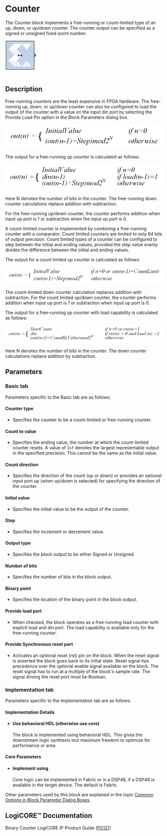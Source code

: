 # Counter

The Counter block implements a free-running or count-limited type
of an up, down, or up/down counter. The counter output can be specified
as a signed or unsigned fixed-point number.

![](./Images/block.png)

## Description

Free-running counters are the least expensive in FPGA hardware. The
free-running up, down, or up/down counter can also be configured to load
the output of the counter with a value on the input din port by
selecting the Provide Load Pin option in the Block Parameters dialog
box.

  

![](./Images/oqd1538085451748.png)

  

The output for a free-running up counter is calculated as follows:

  

![](./Images/mzz1538085452730.png)

  

Here N denotes the number of bits in the counter. The free-running down
counter calculations replace addition with subtraction.

For the free-running up/down counter, the counter performs addition when
input up port is 1 or subtraction when the input up port is 0.

A count-limited counter is implemented by combining a free-running
counter with a comparator. Count limited counters are limited to only 64
bits of output precision. Count limited types of a counter can be
configured to step between the initial and ending values, provided the
step value evenly divides the difference between the initial and ending
values.

The output for a count limited up counter is calculated as follows:

  

![](./Images/dqo1538085453743.png)

  

The count-limited down counter calculation replaces addition with
subtraction. For the count limited up/down counter, the counter performs
addition when input up port is 1 or subtraction when input up port is 0.

The output for a free-running up counter with load capability is
calculated as follows:

  

![](./Images/lfy1538085454689.png)

  

Here N denotes the number of bits in the counter. The down counter
calculations replace addition by subtraction.

## Parameters

### Basic tab  
Parameters specific to the Basic tab are as follows:

#### Counter type  
* Specifies the counter to be a count-limited or free-running counter.

#### Count to value  
* Specifies the ending value, the number at which the count-limited
counter resets. A value of `Inf` denotes the largest representable
output in the specified precision. This cannot be the same as the
initial value.

#### Count direction  
* Specifies the direction of the count (up or down) or provides an
optional input port up (when up/down is selected) for specifying the
direction of the counter.

#### Initial value  
* Specifies the initial value to be the output of the counter.

#### Step  
* Specifies the increment or decrement value.

#### Output type  
* Specifies the block output to be either Signed or Unsigned.

#### Number of bits  
* Specifies the number of bits in the block output.

#### Binary point  
* Specifies the location of the binary point in the block output.

#### Provide load port  
* When checked, the block operates as a free-running load counter with
explicit load and din port. The load capability is available only for
the free-running counter.

#### Provide Synchronous reset port  
* Activates an optional reset (rst) pin on the block. When the reset
signal is asserted the block goes back to its initial state. Reset
signal has precedence over the optional enable signal available on the
block. The reset signal has to run at a multiple of the block's sample
rate. The signal driving the reset port must be Boolean.

### Implementation tab  
Parameters specific to the Implementation tab are as follows.
#### Implementation Details  
* #### Use behavioral HDL (otherwise use core)  
  The block is implemented using behavioral HDL. This gives the downstream
logic synthesis tool maximum freedom to optimize for performance or
area.

#### Core Parameters  
* #### Implement using  
  Core logic can be implemented in Fabric or in a DSP48, if a DSP48 is
available in the target device. The default is Fabric.

Other parameters used by this block are explained in the topic [Common
Options in Block Parameter Dialog
Boxes](common-options-in-block-parameter-dialog-boxes-aa1032308.html).

## LogiCORE™ Documentation

Binary Counter LogiCORE IP Product Guide
([PG121](https://www.xilinx.com/cgi-bin/docs/ipdoc?c=c_counter_binary;v=latest;d=pg121-c-counter-binary.pdf))
